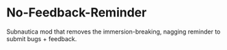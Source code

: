 # No-Feedback-Reminder
Subnautica mod that removes the immersion-breaking, nagging reminder to submit bugs + feedback.
